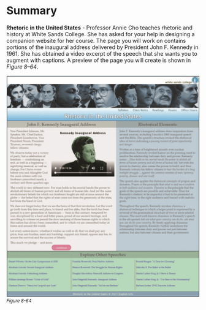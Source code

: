 # Summary

**Rhetoric in the United States** -  Professor Annie Cho teaches rhetoric and history at White Sands College. She has asked for your help in designing a companion website for her course. The page you will work on contains portions of the inaugural address delivered by President John F. Kennedy in 1961. She has obtained a video excerpt of the speech that she wants you to augment with captions. A preview of the page you will create is shown in *Figure 8–64*.

![A homepage preview of “Rhetoric in the United States” website. The page displays a video grab of the president John F. Kennedy delivering a speech. ](../assets/rf973cGSW2KvmFm2T8h1.png)
<sup>*Figure 8-64*</sup>

